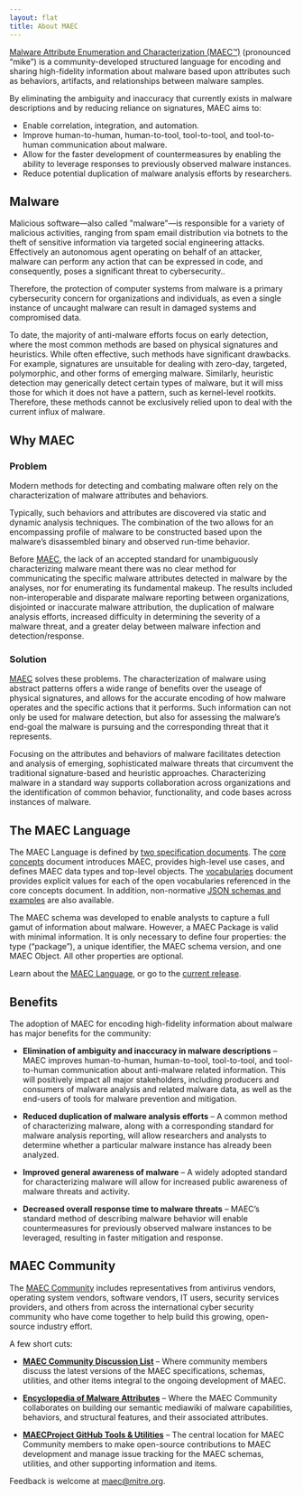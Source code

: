 ```yaml
---
layout: flat
title: About MAEC
---
```


[Malware Attribute Enumeration and Characterization (MAEC™)](/releases/5.0) (pronounced “mike”) is a community-developed structured language for encoding and sharing high-fidelity information about malware based upon attributes such as behaviors, artifacts, and relationships between malware samples.

By eliminating the ambiguity and inaccuracy that currently exists in malware descriptions and by reducing reliance on signatures, MAEC aims to: 

* Enable correlation, integration, and automation.
* Improve human-to-human, human-to-tool, tool-to-tool, and tool-to-human communication about malware.
* Allow for the faster development of countermeasures by enabling the ability to leverage responses to previously observed malware instances.
* Reduce potential duplication of malware analysis efforts by researchers.

## Malware

Malicious software—also called "malware"—is responsible for a variety of malicious activities, ranging from spam email distribution via botnets to the theft of sensitive information via targeted social engineering attacks. Effectively an autonomous agent operating on behalf of an attacker, malware can perform any action that can be expressed in code, and consequently, poses a significant threat to cybersecurity..

Therefore, the protection of computer systems from malware is a primary cybersecurity concern for organizations and individuals, as even a single instance of uncaught malware can result in damaged systems and compromised data. 

To date, the majority of anti-malware efforts focus on early detection, where the most common methods are based on physical signatures and heuristics. While often effective, such methods have significant drawbacks. For example, signatures are unsuitable for dealing with zero-day, targeted, polymorphic, and other forms of emerging malware. Similarly, heuristic detection may generically detect certain types of malware, but it will miss those for which it does not have a pattern, such as kernel-level rootkits. Therefore, these methods cannot be exclusively relied upon to deal with the current influx of malware.

## Why MAEC

### Problem

Modern methods for detecting and combating malware often rely on the characterization of malware attributes and behaviors. 

Typically, such behaviors and attributes are discovered via static and dynamic analysis techniques. The combination of the two allows for an encompassing profile of malware to be constructed based upon the malware’s disassembled binary and observed run-time behavior. 

Before [MAEC](/releases/5.0), the lack of an accepted standard for unambiguously characterizing malware meant there was no clear method for communicating the specific malware attributes detected in malware by the analyses, nor for enumerating its fundamental makeup. The results included non-interoperable and disparate malware reporting between organizations, disjointed or inaccurate malware attribution, the duplication of malware analysis efforts, increased difficulty in determining the severity of a malware threat, and a greater delay between malware infection and detection/response.

### Solution

[MAEC](/releases/5.0) solves these problems. The characterization of malware using abstract patterns offers a wide range of benefits over the useage of physical signatures, and allows for the accurate encoding of how malware operates and the specific actions that it performs. Such information can not only be used for malware detection, but also for assessing the malware’s end-goal the malware is pursuing and the corresponding threat that it represents. 

Focusing on the attributes and behaviors of malware facilitates detection and analysis of emerging, sophisticated malware threats that circumvent the traditional signature-based and heuristic approaches. Characterizing malware in a standard way supports collaboration across organizations and the identification of common behavior, functionality, and code bases across instances of malware. 

## The MAEC Language

The MAEC Language is defined by [two specification documents](http://maecproject.github.io/releases/5.0/#specifications). The [core concepts](http://maecproject.github.io/releases/5.0/#specifications) document introduces MAEC, provides high-level use cases, and defines MAEC data types and top-level objects. The [vocabularies](http://maecproject.github.io/releases/5.0/#specifications) document provides explicit values for each of the open vocabularies referenced in the core concepts document. In addition, non-normative [JSON schemas and examples](http://maecproject.github.io/releases/5.0/#json-schemas) are also available.

The MAEC schema was developed to enable analysts to capture a full gamut of information about malware. However, a MAEC Package is valid with minimal information. It is only necessary to define four properties: the type (“package”), a unique identifier, the MAEC schema version, and one MAEC Object. All other properties are optional.

Learn about the [MAEC Language](/documentation/overview/), or go to the [current release](/releases/5.0).

## Benefits

The adoption of MAEC for encoding high-fidelity information about malware has major benefits for the community:

* **Elimination of ambiguity and inaccuracy in malware descriptions** – MAEC improves human-to-human, human-to-tool, tool-to-tool, and tool-to-human communication about anti-malware related information. This will positively impact all major stakeholders, including producers and consumers of malware analysis and related malware data, as well as the end-users of tools for malware prevention and mitigation.     
      
* **Reduced duplication of malware analysis efforts** – A common method of characterizing malware, along with a corresponding standard for malware analysis reporting, will allow researchers and analysts to determine whether a particular malware instance has already been analyzed.     
     
* **Improved general awareness of malware** – A widely adopted standard for characterizing malware will allow for increased public awareness of malware threats and activity.     
     
* **Decreased overall response time to malware threats** – MAEC’s standard method of describing malware behavior will enable countermeasures for previously observed malware instances to be leveraged, resulting in faster mitigation and response.    

## MAEC Community

The [MAEC Community](/community) includes representatives from antivirus vendors, operating system vendors, software vendors, IT users, security services providers, and others from across the international cyber security community who have come together to help build this growing, open-source industry effort. 

A few short cuts: 

* **[MAEC Community Discussion List](/community#discussion-lists--archives)** – Where community members discuss the latest versions of the MAEC specifications, schemas, utilities, and other items integral to the ongoing development of MAEC.      
     
* **[Encyclopedia of Malware Attributes](/community/#encyclopedia-of-malware-attributes)** – Where the MAEC Community collaborates on building our semantic mediawiki of malware capabilities, behaviors, and structural features, and their associated attributes.    
     
* **[MAECProject GitHub Tools & Utilities](https://github.com/MAECProject/)** – The central location for MAEC Community members to make open-source contributions to MAEC development and manage issue tracking for the MAEC schemas, utilities, and other supporting information and items.     

Feedback is welcome at [maec@mitre.org](mailto:maec@mitre.org).

